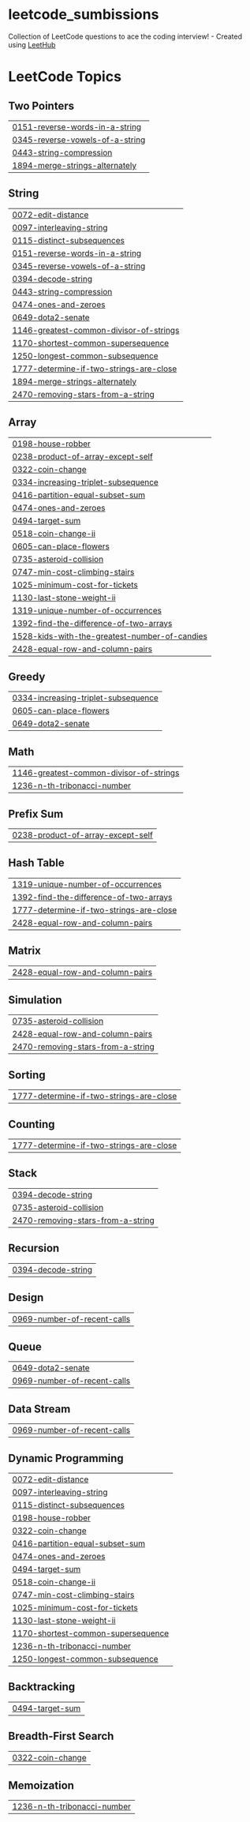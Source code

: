 # leetcode_sumbissions
Collection of LeetCode questions to ace the coding interview! - Created using [LeetHub](https://github.com/QasimWani/LeetHub)

<!---LeetCode Topics Start-->
# LeetCode Topics
## Two Pointers
|  |
| ------- |
| [0151-reverse-words-in-a-string](https://github.com/m-jewel/leetcode_sumbissions/tree/master/0151-reverse-words-in-a-string) |
| [0345-reverse-vowels-of-a-string](https://github.com/m-jewel/leetcode_sumbissions/tree/master/0345-reverse-vowels-of-a-string) |
| [0443-string-compression](https://github.com/m-jewel/leetcode_sumbissions/tree/master/0443-string-compression) |
| [1894-merge-strings-alternately](https://github.com/m-jewel/leetcode_sumbissions/tree/master/1894-merge-strings-alternately) |
## String
|  |
| ------- |
| [0072-edit-distance](https://github.com/m-jewel/leetcode_sumbissions/tree/master/0072-edit-distance) |
| [0097-interleaving-string](https://github.com/m-jewel/leetcode_sumbissions/tree/master/0097-interleaving-string) |
| [0115-distinct-subsequences](https://github.com/m-jewel/leetcode_sumbissions/tree/master/0115-distinct-subsequences) |
| [0151-reverse-words-in-a-string](https://github.com/m-jewel/leetcode_sumbissions/tree/master/0151-reverse-words-in-a-string) |
| [0345-reverse-vowels-of-a-string](https://github.com/m-jewel/leetcode_sumbissions/tree/master/0345-reverse-vowels-of-a-string) |
| [0394-decode-string](https://github.com/m-jewel/leetcode_sumbissions/tree/master/0394-decode-string) |
| [0443-string-compression](https://github.com/m-jewel/leetcode_sumbissions/tree/master/0443-string-compression) |
| [0474-ones-and-zeroes](https://github.com/m-jewel/leetcode_sumbissions/tree/master/0474-ones-and-zeroes) |
| [0649-dota2-senate](https://github.com/m-jewel/leetcode_sumbissions/tree/master/0649-dota2-senate) |
| [1146-greatest-common-divisor-of-strings](https://github.com/m-jewel/leetcode_sumbissions/tree/master/1146-greatest-common-divisor-of-strings) |
| [1170-shortest-common-supersequence](https://github.com/m-jewel/leetcode_sumbissions/tree/master/1170-shortest-common-supersequence) |
| [1250-longest-common-subsequence](https://github.com/m-jewel/leetcode_sumbissions/tree/master/1250-longest-common-subsequence) |
| [1777-determine-if-two-strings-are-close](https://github.com/m-jewel/leetcode_sumbissions/tree/master/1777-determine-if-two-strings-are-close) |
| [1894-merge-strings-alternately](https://github.com/m-jewel/leetcode_sumbissions/tree/master/1894-merge-strings-alternately) |
| [2470-removing-stars-from-a-string](https://github.com/m-jewel/leetcode_sumbissions/tree/master/2470-removing-stars-from-a-string) |
## Array
|  |
| ------- |
| [0198-house-robber](https://github.com/m-jewel/leetcode_sumbissions/tree/master/0198-house-robber) |
| [0238-product-of-array-except-self](https://github.com/m-jewel/leetcode_sumbissions/tree/master/0238-product-of-array-except-self) |
| [0322-coin-change](https://github.com/m-jewel/leetcode_sumbissions/tree/master/0322-coin-change) |
| [0334-increasing-triplet-subsequence](https://github.com/m-jewel/leetcode_sumbissions/tree/master/0334-increasing-triplet-subsequence) |
| [0416-partition-equal-subset-sum](https://github.com/m-jewel/leetcode_sumbissions/tree/master/0416-partition-equal-subset-sum) |
| [0474-ones-and-zeroes](https://github.com/m-jewel/leetcode_sumbissions/tree/master/0474-ones-and-zeroes) |
| [0494-target-sum](https://github.com/m-jewel/leetcode_sumbissions/tree/master/0494-target-sum) |
| [0518-coin-change-ii](https://github.com/m-jewel/leetcode_sumbissions/tree/master/0518-coin-change-ii) |
| [0605-can-place-flowers](https://github.com/m-jewel/leetcode_sumbissions/tree/master/0605-can-place-flowers) |
| [0735-asteroid-collision](https://github.com/m-jewel/leetcode_sumbissions/tree/master/0735-asteroid-collision) |
| [0747-min-cost-climbing-stairs](https://github.com/m-jewel/leetcode_sumbissions/tree/master/0747-min-cost-climbing-stairs) |
| [1025-minimum-cost-for-tickets](https://github.com/m-jewel/leetcode_sumbissions/tree/master/1025-minimum-cost-for-tickets) |
| [1130-last-stone-weight-ii](https://github.com/m-jewel/leetcode_sumbissions/tree/master/1130-last-stone-weight-ii) |
| [1319-unique-number-of-occurrences](https://github.com/m-jewel/leetcode_sumbissions/tree/master/1319-unique-number-of-occurrences) |
| [1392-find-the-difference-of-two-arrays](https://github.com/m-jewel/leetcode_sumbissions/tree/master/1392-find-the-difference-of-two-arrays) |
| [1528-kids-with-the-greatest-number-of-candies](https://github.com/m-jewel/leetcode_sumbissions/tree/master/1528-kids-with-the-greatest-number-of-candies) |
| [2428-equal-row-and-column-pairs](https://github.com/m-jewel/leetcode_sumbissions/tree/master/2428-equal-row-and-column-pairs) |
## Greedy
|  |
| ------- |
| [0334-increasing-triplet-subsequence](https://github.com/m-jewel/leetcode_sumbissions/tree/master/0334-increasing-triplet-subsequence) |
| [0605-can-place-flowers](https://github.com/m-jewel/leetcode_sumbissions/tree/master/0605-can-place-flowers) |
| [0649-dota2-senate](https://github.com/m-jewel/leetcode_sumbissions/tree/master/0649-dota2-senate) |
## Math
|  |
| ------- |
| [1146-greatest-common-divisor-of-strings](https://github.com/m-jewel/leetcode_sumbissions/tree/master/1146-greatest-common-divisor-of-strings) |
| [1236-n-th-tribonacci-number](https://github.com/m-jewel/leetcode_sumbissions/tree/master/1236-n-th-tribonacci-number) |
## Prefix Sum
|  |
| ------- |
| [0238-product-of-array-except-self](https://github.com/m-jewel/leetcode_sumbissions/tree/master/0238-product-of-array-except-self) |
## Hash Table
|  |
| ------- |
| [1319-unique-number-of-occurrences](https://github.com/m-jewel/leetcode_sumbissions/tree/master/1319-unique-number-of-occurrences) |
| [1392-find-the-difference-of-two-arrays](https://github.com/m-jewel/leetcode_sumbissions/tree/master/1392-find-the-difference-of-two-arrays) |
| [1777-determine-if-two-strings-are-close](https://github.com/m-jewel/leetcode_sumbissions/tree/master/1777-determine-if-two-strings-are-close) |
| [2428-equal-row-and-column-pairs](https://github.com/m-jewel/leetcode_sumbissions/tree/master/2428-equal-row-and-column-pairs) |
## Matrix
|  |
| ------- |
| [2428-equal-row-and-column-pairs](https://github.com/m-jewel/leetcode_sumbissions/tree/master/2428-equal-row-and-column-pairs) |
## Simulation
|  |
| ------- |
| [0735-asteroid-collision](https://github.com/m-jewel/leetcode_sumbissions/tree/master/0735-asteroid-collision) |
| [2428-equal-row-and-column-pairs](https://github.com/m-jewel/leetcode_sumbissions/tree/master/2428-equal-row-and-column-pairs) |
| [2470-removing-stars-from-a-string](https://github.com/m-jewel/leetcode_sumbissions/tree/master/2470-removing-stars-from-a-string) |
## Sorting
|  |
| ------- |
| [1777-determine-if-two-strings-are-close](https://github.com/m-jewel/leetcode_sumbissions/tree/master/1777-determine-if-two-strings-are-close) |
## Counting
|  |
| ------- |
| [1777-determine-if-two-strings-are-close](https://github.com/m-jewel/leetcode_sumbissions/tree/master/1777-determine-if-two-strings-are-close) |
## Stack
|  |
| ------- |
| [0394-decode-string](https://github.com/m-jewel/leetcode_sumbissions/tree/master/0394-decode-string) |
| [0735-asteroid-collision](https://github.com/m-jewel/leetcode_sumbissions/tree/master/0735-asteroid-collision) |
| [2470-removing-stars-from-a-string](https://github.com/m-jewel/leetcode_sumbissions/tree/master/2470-removing-stars-from-a-string) |
## Recursion
|  |
| ------- |
| [0394-decode-string](https://github.com/m-jewel/leetcode_sumbissions/tree/master/0394-decode-string) |
## Design
|  |
| ------- |
| [0969-number-of-recent-calls](https://github.com/m-jewel/leetcode_sumbissions/tree/master/0969-number-of-recent-calls) |
## Queue
|  |
| ------- |
| [0649-dota2-senate](https://github.com/m-jewel/leetcode_sumbissions/tree/master/0649-dota2-senate) |
| [0969-number-of-recent-calls](https://github.com/m-jewel/leetcode_sumbissions/tree/master/0969-number-of-recent-calls) |
## Data Stream
|  |
| ------- |
| [0969-number-of-recent-calls](https://github.com/m-jewel/leetcode_sumbissions/tree/master/0969-number-of-recent-calls) |
## Dynamic Programming
|  |
| ------- |
| [0072-edit-distance](https://github.com/m-jewel/leetcode_sumbissions/tree/master/0072-edit-distance) |
| [0097-interleaving-string](https://github.com/m-jewel/leetcode_sumbissions/tree/master/0097-interleaving-string) |
| [0115-distinct-subsequences](https://github.com/m-jewel/leetcode_sumbissions/tree/master/0115-distinct-subsequences) |
| [0198-house-robber](https://github.com/m-jewel/leetcode_sumbissions/tree/master/0198-house-robber) |
| [0322-coin-change](https://github.com/m-jewel/leetcode_sumbissions/tree/master/0322-coin-change) |
| [0416-partition-equal-subset-sum](https://github.com/m-jewel/leetcode_sumbissions/tree/master/0416-partition-equal-subset-sum) |
| [0474-ones-and-zeroes](https://github.com/m-jewel/leetcode_sumbissions/tree/master/0474-ones-and-zeroes) |
| [0494-target-sum](https://github.com/m-jewel/leetcode_sumbissions/tree/master/0494-target-sum) |
| [0518-coin-change-ii](https://github.com/m-jewel/leetcode_sumbissions/tree/master/0518-coin-change-ii) |
| [0747-min-cost-climbing-stairs](https://github.com/m-jewel/leetcode_sumbissions/tree/master/0747-min-cost-climbing-stairs) |
| [1025-minimum-cost-for-tickets](https://github.com/m-jewel/leetcode_sumbissions/tree/master/1025-minimum-cost-for-tickets) |
| [1130-last-stone-weight-ii](https://github.com/m-jewel/leetcode_sumbissions/tree/master/1130-last-stone-weight-ii) |
| [1170-shortest-common-supersequence](https://github.com/m-jewel/leetcode_sumbissions/tree/master/1170-shortest-common-supersequence) |
| [1236-n-th-tribonacci-number](https://github.com/m-jewel/leetcode_sumbissions/tree/master/1236-n-th-tribonacci-number) |
| [1250-longest-common-subsequence](https://github.com/m-jewel/leetcode_sumbissions/tree/master/1250-longest-common-subsequence) |
## Backtracking
|  |
| ------- |
| [0494-target-sum](https://github.com/m-jewel/leetcode_sumbissions/tree/master/0494-target-sum) |
## Breadth-First Search
|  |
| ------- |
| [0322-coin-change](https://github.com/m-jewel/leetcode_sumbissions/tree/master/0322-coin-change) |
## Memoization
|  |
| ------- |
| [1236-n-th-tribonacci-number](https://github.com/m-jewel/leetcode_sumbissions/tree/master/1236-n-th-tribonacci-number) |
<!---LeetCode Topics End-->